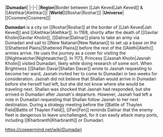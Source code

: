 |**Dumadari**|
|-|-|
|**Region**|Border between [[Jah Keved\|Jah Keved]] & [[Alethkar\|Alethkar]]|
|**World**|[[Roshar\|Roshar]]|
|**Universe**|[[Cosmere\|Cosmere]]|

**Dumadari** is a city on [[Roshar\|Roshar]] at the border of [[Jah Keved\|Jah Keved]] and [[Alethkar\|Alethkar]].
In 1168, shortly after the death of [[Gavilar Kholin\|Gavilar Kholin]], [[Dalinar\|Dalinar]] plans to take an army via Dumadari and sail to [[New Natanan\|New Natanan]] to set up a base on the [[Shattered Plains\|Shattered Plains]] before the rest of the [[Alethi\|Alethi]] armies arrive. He uses the journey as a cover for visiting the [[Nightwatcher\|Nightwatcher]].
In 1173, Princess [[Jasnah Kholin\|Jasnah Kholin]] visited Dumadari, likely while doing research of some sort. When Brightness [[Shallan Davar\|Shallan Davar]] wrote to Jasnah requesting to become her ward, Jasnah invited her to come to Dumadari in two weeks for consideration. Jasnah did not believe that Shallan would arrive in Dumadari before she herself had left, but she did not know where she would be traveling next. Shallan was shocked that Jasnah had responded, but she arrived in Dumadari after Jasnah's departure. However, Jasnah had left a note in Dumadari requesting that Shallan follow Jasnah to her next destination.
During a strategy meeting before the [[Battle of Thaylen Field\|Battle of Thaylen Field]], [[Fen\|Fen]] reminds Dalinar that the enemy fleet is dangerous to leave unchallenged, for it can easily attack many ports, including [[Kharbranth\|Kharbranth]] or Dumadari.



https://coppermind.net/wiki/Dumadari